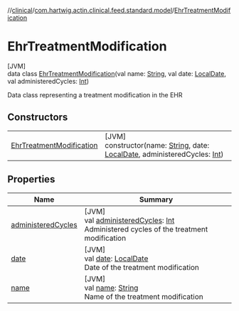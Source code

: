//[clinical](../../../index.md)/[com.hartwig.actin.clinical.feed.standard.model](../index.md)/[EhrTreatmentModification](index.md)

# EhrTreatmentModification

[JVM]\
data class [EhrTreatmentModification](index.md)(val name: [String](https://kotlinlang.org/api/latest/jvm/stdlib/kotlin/-string/index.html), val date: [LocalDate](https://docs.oracle.com/javase/8/docs/api/java/time/LocalDate.html), val administeredCycles: [Int](https://kotlinlang.org/api/latest/jvm/stdlib/kotlin/-int/index.html))

Data class representing a treatment modification in the EHR

## Constructors

| | |
|---|---|
| [EhrTreatmentModification](-ehr-treatment-modification.md) | [JVM]<br>constructor(name: [String](https://kotlinlang.org/api/latest/jvm/stdlib/kotlin/-string/index.html), date: [LocalDate](https://docs.oracle.com/javase/8/docs/api/java/time/LocalDate.html), administeredCycles: [Int](https://kotlinlang.org/api/latest/jvm/stdlib/kotlin/-int/index.html)) |

## Properties

| Name | Summary |
|---|---|
| [administeredCycles](administered-cycles.md) | [JVM]<br>val [administeredCycles](administered-cycles.md): [Int](https://kotlinlang.org/api/latest/jvm/stdlib/kotlin/-int/index.html)<br>Administered cycles of the treatment modification |
| [date](date.md) | [JVM]<br>val [date](date.md): [LocalDate](https://docs.oracle.com/javase/8/docs/api/java/time/LocalDate.html)<br>Date of the treatment modification |
| [name](name.md) | [JVM]<br>val [name](name.md): [String](https://kotlinlang.org/api/latest/jvm/stdlib/kotlin/-string/index.html)<br>Name of the treatment modification |
